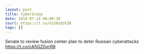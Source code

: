 ```yaml
---
layout: post
title: CyberScoop
date: 2018-07-14 00:00:20
tourl: https://t.co/UiSN102kIR
tags: []
---
```

Senate to review fusion center plan to deter Russian cyberattacks https://t.co/cA5GZGxrR8